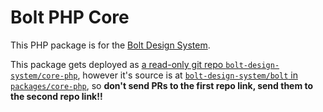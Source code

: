 # Bolt PHP Core

This PHP package is for the [Bolt Design System](https://bolt-design-system.com). 

This package gets deployed as [a read-only git repo `bolt-design-system/core-php`](https://github.com/bolt-design-system/core-php), however it's source is at [`bolt-design-system/bolt` in `packages/core-php`](https://github.com/bolt-design-system/bolt/blob/master/packages/core-php), so **don't send PRs to the first repo link, send them to the second repo link!!**
